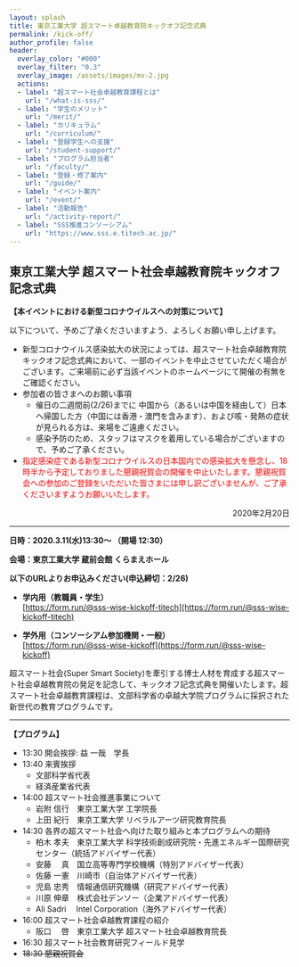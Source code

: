 ```yaml
---
layout: splash
title: 東京工業大学 超スマート卓越教育院キックオフ記念式典
permalink: /kick-off/
author_profile: false
header:
  overlay_color: "#000"
  overlay_filter: "0.3"
  overlay_image: /assets/images/mv-2.jpg
  actions:
  - label: "超スマート社会卓越教育課程とは"
    url: "/what-is-sss/"
  - label: "学生のメリット"
    url: "/merit/"
  - label: "カリキュラム"
    url: "/curriculum/"
  - label: "登録学生への支援​"
    url: "/student-support/"
  - label: "プログラム担当者​"
    url: "/faculty/"
  - label: "登録・修了案内"
    url: "/guide/"
  - label: "イベント案内"
    url: "/event/"
  - label: "活動報告"
    url: "/activity-report/"
  - label: "SSS推進コンソーシアム"
    url: "https://www.sss.e.titech.ac.jp/"
---
```


## 東京工業大学 超スマート社会卓越教育院キックオフ記念式典

**【本イベントにおける新型コロナウイルスへの対策について】**

以下について、予めご了承くださいますよう、よろしくお願い申し上げます。

* 新型コロナウイルス感染拡大の状況によっては、超スマート社会卓越教育院キックオフ記念式典において、一部のイベントを中止させていただく場合がございます。ご来場前に必ず当該イベントのホームページにて開催の有無をご確認ください。
* 参加者の皆さまへのお願い事項
  * 催日の二週間前(2/26)までに 中国から（あるいは中国を経由して）日本へ帰国した方（中国には香港・澳門を含みます）、および咳・発熱の症状が見られる方は、来場をご遠慮ください。
  * 感染予防のため、スタッフはマスクを着用している場合がございますので、予めご了承ください。
* <span style="color:Red">指定感染症である新型コロナウイルスの日本国内での感染拡大を懸念し、18時半から予定しておりました懇親祝賀会の開催を中止いたします。懇親祝賀会への参加のご登録をいただいた皆さまには申し訳ございませんが、ご了承くださいますようお願いいたします。</span><br>
<p align="right" >2020年2月20日</p>

<hr>

**日時：2020.3.11(水)13:30～  （開場 12:30）**

**会場：東京工業大学 蔵前会館 くらまえホール**

**以下のURLよりお申込みください(申込締切：2/26)**

* **学内用（教職員・学生）**<br>
  [https://form.run/@sss-wise-kickoff-titech](https://form.run/@sss-wise-kickoff-titech)

* **学外用（コンソーシアム参加機関・一般）**<br>
  [https://form.run/@sss-wise-kickoff](https://form.run/@sss-wise-kickoff)

超スマート社会(Super Smart Society)を牽引する博士人材を育成する超スマート社会卓越教育院の発足を記念して、キックオフ記念式典を開催いたします。超スマート社会卓越教育課程は、文部科学省の卓越大学院プログラムに採択された新世代の教育プログラムです。

<hr>

**【プログラム】**

* 13:30  開会挨拶: 益 一哉　学長
* 13:40  来賓挨拶
  * 文部科学省代表
  * 経済産業省代表
* 14:00  超スマート社会推進事業について
  * 岩附 信行　東京工業大学 工学院長
  * 上田 紀行　東京工業大学 リベラルアーツ研究教育院長
* 14:30  各界の超スマート社会へ向けた取り組みと本プログラムへの期待
  * 柏木 孝夫　東京工業大学 科学技術創成研究院・先進エネルギー国際研究センター（統括アドバイザー代表）
  * 安藤　 真　国立高等専門学校機構（特別アドバイザー代表）
  * 佐藤 一憲　川崎市（自治体アドバイザー代表）
  * 児島 忠秀　情報通信研究機構（研究アドバイザー代表）
  * 川原 伸章　株式会社デンソー（企業アドバイザー代表）
  * Ali Sadri　  Intel Corporation（海外アドバイザー代表）
* 16:00  超スマート社会卓越教育課程の紹介
  * 阪口　 啓　東京工業大学 超スマート社会卓越教育院長
* 16:30  超スマート社会教育研究フィールド見学
* <strike>18:30  懇親祝賀会</strike>
